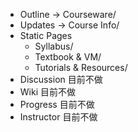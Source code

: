 * Outline -> Courseware/
 * Updates -> Course Info/
 * Static Pages
   * Syllabus/
   * Textbook & VM/
   * Tutorials & Resources/
 * Discussion 目前不做
 * Wiki 目前不做
 * Progress 目前不做
 * Instructor 目前不做
 